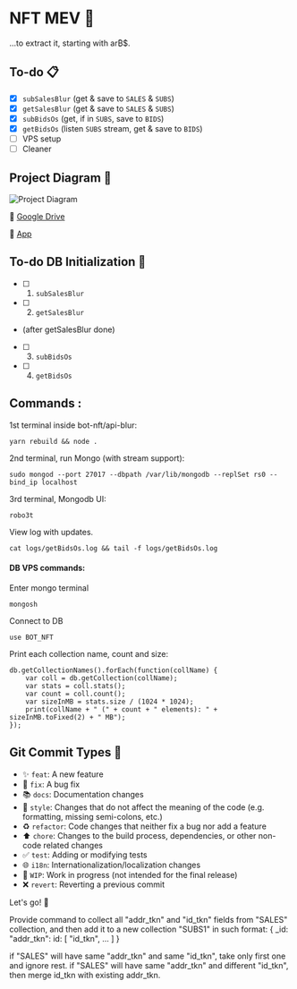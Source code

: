 # NFT MEV :robot:

...to extract it, starting with ar₿$.

## To-do :clipboard:

- [x] `subSalesBlur` (get & save to `SALES` & `SUBS`)
- [x] `getSalesBlur` (get & save to `SALES` & `SUBS`)
- [x] `subBidsOs` (get, if in `SUBS`, save to `BIDS`)
- [x] `getBidsOs` (listen `SUBS` stream, get & save to `BIDS`)
- [ ] VPS setup
- [ ] Cleaner

## Project Diagram 🔧

![Project Diagram](https://i.gyazo.com/791201f3bd138f3ee8ffb15d9c177451.png)

📁 [Google Drive](https://drive.google.com/file/d/1Ks5DKz6f9DdRpffOGzYu5gjKxD21WbCk/view?usp=sharing)

🚀 [App](https://app.diagrams.net/#G1Ks5DKz6f9DdRpffOGzYu5gjKxD21WbCk)

## To-do DB Initialization :floppy_disk:
  - [ ] 1. `subSalesBlur`
  - [ ] 2. `getSalesBlur`
  - (after getSalesBlur done)
  - [ ] 3. `subBidsOs`
  - [ ] 4. `getBidsOs`

## Commands :
1st terminal inside bot-nft/api-blur:
```
yarn rebuild && node .
```

2nd terminal, run Mongo (with stream support):
```
sudo mongod --port 27017 --dbpath /var/lib/mongodb --replSet rs0 --bind_ip localhost
```

3rd terminal, Mongodb UI:
```
robo3t
```

View log with updates.
```
cat logs/getBidsOs.log && tail -f logs/getBidsOs.log
```

#### DB VPS commands:

Enter mongo terminal
```
mongosh
```

Connect to DB
```
use BOT_NFT
```

Print each collection name, count and size:
```
db.getCollectionNames().forEach(function(collName) {
    var coll = db.getCollection(collName);
    var stats = coll.stats();
    var count = coll.count();
    var sizeInMB = stats.size / (1024 * 1024);
    print(collName + " (" + count + " elements): " + sizeInMB.toFixed(2) + " MB");
});
```


## Git Commit Types :construction_worker:

- :sparkles: `feat`: A new feature
- :bug: `fix`: A bug fix
- :books: `docs`: Documentation changes
- :art: `style`: Changes that do not affect the meaning of the code (e.g. formatting, missing semi-colons, etc.)
- :recycle: `refactor`: Code changes that neither fix a bug nor add a feature
- :arrow_up: `chore`: Changes to the build process, dependencies, or other non-code related changes
- :white_check_mark: `test`: Adding or modifying tests
- :globe_with_meridians: `i18n`: Internationalization/localization changes
- :construction: `WIP`: Work in progress (not intended for the final release)
- :x: `revert`: Reverting a previous commit

Let's go! :muscle:

Provide command to collect all "addr_tkn" and "id_tkn" fields from "SALES" collection, and then add it to a new collection "SUBS1" in such format:
{
  _id: "addr_tkn":
  id: [
    "id_tkn",
    ...
  ]
}

if "SALES" will have same "addr_tkn" and same "id_tkn", take only first one and ignore rest.
if "SALES" will have same "addr_tkn" and different "id_tkn", then merge id_tkn with existing addr_tkn.